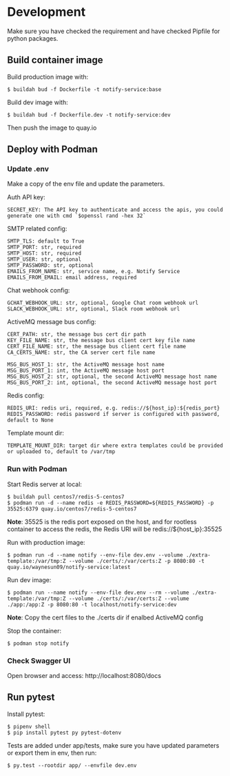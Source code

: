 # Development

Make sure you have checked the requirement and have checked Pipfile for python packages.

## Build container image

Build production image with:

    $ buildah bud -f Dockerfile -t notify-service:base

Build dev image with:

    $ buildah bud -f Dockerfile.dev -t notify-service:dev

Then push the image to quay.io

## Deploy with Podman

### Update .env

Make a copy of the env file and update the parameters.

Auth API key:

    SECRET_KEY: The API key to authenticate and access the apis, you could generate one with cmd `$openssl rand -hex 32`

SMTP related config:

    SMTP_TLS: default to True
    SMTP_PORT: str, required
    SMTP_HOST: str, required
    SMTP_USER: str, optional
    SMTP_PASSWORD: str, optional
    EMAILS_FROM_NAME: str, service name, e.g. Notify Service
    EMAILS_FROM_EMAIL: email address, required

Chat webhook config:

    GCHAT_WEBHOOK_URL: str, optional, Google Chat room webhook url
    SLACK_WEBHOOK_URL: str, optional, Slack room webhook url

ActiveMQ message bus config:

    CERT_PATH: str, the message bus cert dir path
    KEY_FILE_NAME: str, the message bus client cert key file name
    CERT_FILE_NAME: str, the message bus client cert file name
    CA_CERTS_NAME: str, the CA server cert file name

    MSG_BUS_HOST_1: str, the ActiveMQ message host name
    MSG_BUS_PORT_1: int, the ActiveMQ message host port
    MSG_BUS_HOST_2: str, optional, the second ActiveMQ message host name
    MSG_BUS_PORT_2: int, optional, the second ActiveMQ message host port

Redis config:

    REDIS_URI: redis uri, required, e.g. redis://${host_ip}:${redis_port}
    REDIS_PASSWORD: redis password if server is configured with password, default to None

Template mount dir:

    TEMPLATE_MOUNT_DIR: target dir where extra templates could be provided or uploaded to, default to /var/tmp

### Run with Podman

Start Redis server at local:

    $ buildah pull centos7/redis-5-centos7
    $ podman run -d --name redis -e REDIS_PASSWORD=${REDIS_PASSWORD} -p 35525:6379 quay.io/centos7/redis-5-centos7

**Note**: 35525 is the redis port exposed on the host, and for rootless container to access the redis, the Redis URI will be redis://${host_ip}:35525

Run with production image:

    $ podman run -d --name notify --env-file dev.env --volume ./extra-template:/var/tmp:Z --volume ./certs/:/var/certs:Z -p 8080:80 -t quay.io/waynesun09/notify-service:latest

Run dev image:

    $ podman run --name notify --env-file dev.env --rm --volume ./extra-template:/var/tmp:Z --volume ./certs/:/var/certs:Z --volume ./app:/app:Z -p 8080:80 -t localhost/notify-service:dev

**Note**: Copy the cert files to the ./certs dir if enalbed ActiveMQ config

Stop the container:

    $ podman stop notify

### Check Swagger UI

Open browser and access:
http://localhost:8080/docs

## Run pytest

Install pytest:

    $ pipenv shell
    $ pip install pytest py pytest-dotenv

Tests are added under app/tests, make sure you have updated parameters or export them in env, then run:

    $ py.test --rootdir app/ --envfile dev.env
